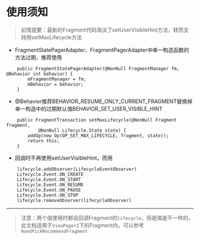 # 使用须知

> 前情提要：最新的Fragment代码淘汰了setUserVisibleHint方法，转而支持用setMaxLifecycle方法

* FragmentStatePagerAdapter、FragmentPagerAdapter中单一构造函数的方法过期，推荐使用

```
    public FragmentStatePagerAdapter(@NonNull FragmentManager fm, @Behavior int behavior) {
        mFragmentManager = fm;
        mBehavior = behavior;
    }
```
* @Behavior推荐BEHAVIOR_RESUME_ONLY_CURRENT_FRAGMENT替换掉单一构造中的过期默认值BEHAVIOR_SET_USER_VISIBLE_HINT
```
    public FragmentTransaction setMaxLifecycle(@NonNull Fragment fragment,
            @NonNull Lifecycle.State state) {
        addOp(new Op(OP_SET_MAX_LIFECYCLE, fragment, state));
        return this;
    }
```
* 回调时不再使用setUserVisibleHint，而用
```
    lifecycle.addObserver(LifecycleEventObserver)
    Lifecycle.Event.ON_CREATE
    Lifecycle.Event.ON_START
    Lifecycle.Event.ON_RESUME
    Lifecycle.Event.ON_PAUSE
    Lifecycle.Event.ON_STOP
    lifecycle.removeObserver(lifecycleObserver)
```
---
> 注意：两个值使用时都会回调Fragment的`lifecycle`，但是值是不一样的，此文档适用于`ViewPager2`下的Fragment内，可以参考`HandPickRecommendFragment`